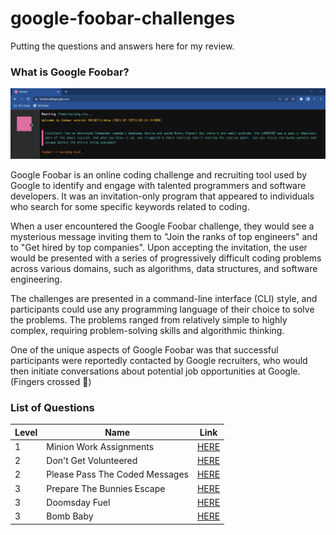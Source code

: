 # google-foobar-challenges

Putting the questions and answers here for my review.

### What is Google Foobar?

![My Foobar Command Line](assets/foobar-command-line.png)

Google Foobar is an online coding challenge and recruiting tool used by Google to identify and engage with talented programmers and software developers. It was an invitation-only program that appeared to individuals who search for some specific keywords related to coding.

When a user encountered the Google Foobar challenge, they would see a mysterious message inviting them to "Join the ranks of top engineers" and to "Get hired by top companies". Upon accepting the invitation, the user would be presented with a series of progressively difficult coding problems across various domains, such as algorithms, data structures, and software engineering.

The challenges are presented in a command-line interface (CLI) style, and participants could use any programming language of their choice to solve the problems. The problems ranged from relatively simple to highly complex, requiring problem-solving skills and algorithmic thinking.

One of the unique aspects of Google Foobar was that successful participants were reportedly contacted by Google recruiters, who would then initiate conversations about potential job opportunities at Google. (Fingers crossed 🤞)

### List of Questions

| Level | Name | Link |
|-------|------|------|
|1|Minion Work Assignments|[HERE](level-1/minion-work-assignments)|
|2|Don't Get Volunteered|[HERE](level-2/dont-get-volunteered)|
|2|Please Pass The Coded Messages|[HERE](level-2/please-pass-the-coded-messages)|
|3|Prepare The Bunnies Escape|[HERE](level-3/prepare-the-bunnies-escape)|
|3|Doomsday Fuel|[HERE](level-3/doomsday-fuel)|
|3|Bomb Baby|[HERE](level-3/bomb-baby)|
